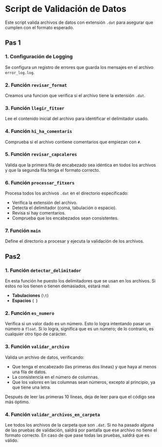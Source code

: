 # Script de Validación de Datos
	
Este script valida archivos de datos con extensión `.dat` para asegurar que cumplen con el formato esperado.

## Pas 1

### 1. Configuración de Logging
Se configura un registro de errores que guarda los mensajes en el archivo `error_log.log`.

### 2. Función `revisar_format`
Creamos una funcion que verifica si el archivo tiene la extensión `.dat`.

### 3. Función `llegir_fitxer`
Lee el contenido inicial del archivo para identificar el delimitador usado.

### 4. Función `hi_ha_comentaris`
Comprueba si el archivo contiene comentarios que empiezan con `#`.

### 5. Función `revisar_capcaleres`
Valida que la primera fila de encabezado sea idéntica en todos los archivos y que la segunda fila tenga el formato correcto.

### 6. Función `processar_fitxers`
Procesa todos los archivos `.dat` en el directorio especificado:
- Verifica la extensión del archivo.
- Detecta el delimitador (coma, tabulación o espacio).
- Revisa si hay comentarios.
- Comprueba que los encabezados sean consistentes.

### 7. Función `main`
Define el directorio a procesar y ejecuta la validación de los archivos.


## Pas2

### 1. Función `detectar_delimitador`

En esta función he puesto los delimitadores que se usan en los archivos. Si estos no los tienen o tienen demasiados, estará mal:

- **Tabulaciones** (`\t`)
- **Espacios** (` `)

### 2. Función `es_numero`

Verifica si un valor dado es un número. Esto lo logra intentando pasar un número a `float`. Si lo logra, significa que es un número; de lo contrario, es cualquier otro tipo de carácter.

### 3. Función `validar_archivo`

Valida un archivo de datos, verificando:

- Que tenga el encabezado (las primeras dos líneas) y que haya al menos una fila de datos.
- La consistencia en el número de columnas.
- Que los valores en las columnas sean números, excepto al principio, ya que tiene una letra.

Después de leer las primeras 10 líneas, deja de leer para que el código sea más óptimo.

### 4. Función `validar_archivos_en_carpeta`

Lee todos los archivos de la carpeta que son `.dat`. Si no ha pasado alguna de las pruebas de validación, saldrá por pantalla que ese archivo no tiene el formato correcto. En caso de que pase todas las pruebas, saldrá que es válido.
